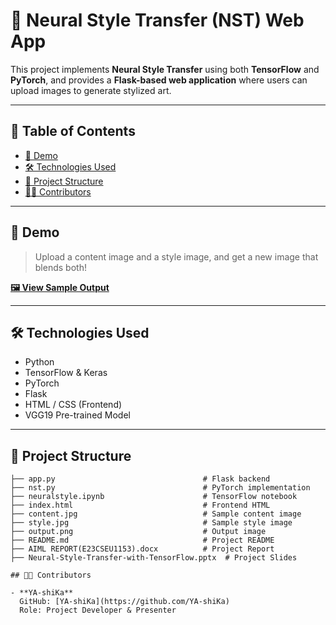 # 🎨 Neural Style Transfer (NST) Web App

This project implements **Neural Style Transfer** using both **TensorFlow** and **PyTorch**, and provides a **Flask-based web application** where users can upload images to generate stylized art.

---

## 📌 Table of Contents
- [🎥 Demo](#-demo)
- [🛠 Technologies Used](#-technologies-used)
- [📁 Project Structure](#-project-structure)
- [👩‍💻 Contributors](#-contributors)


---

## 🎥 Demo
> Upload a content image and a style image, and get a new image that blends both!

**[🖼 View Sample Output](#-results)**

---

## 🛠 Technologies Used
- Python
- TensorFlow & Keras
- PyTorch
- Flask
- HTML / CSS (Frontend)
- VGG19 Pre-trained Model

---

## 📁 Project Structure
```text
├── app.py                                 # Flask backend  
├── nst.py                                 # PyTorch implementation  
├── neuralstyle.ipynb                      # TensorFlow notebook  
├── index.html                             # Frontend HTML  
├── content.jpg                            # Sample content image  
├── style.jpg                              # Sample style image  
├── output.png                             # Output image  
├── README.md                              # Project README  
├── AIML REPORT(E23CSEU1153).docx          # Project Report  
├── Neural-Style-Transfer-with-TensorFlow.pptx  # Project Slides

## 👩‍💻 Contributors

- **YA-shiKa**  
  GitHub: [YA-shiKa](https://github.com/YA-shiKa)  
  Role: Project Developer & Presenter







